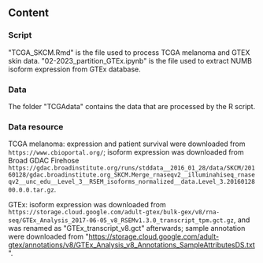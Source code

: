 ## Content
### Script
"TCGA_SKCM.Rmd" is the file used to process TCGA melanoma and GTEX skin data.
"02-2023_partition_GTEx.ipynb" is the file used to extract NUMB isoform expression from GTEx database.
### Data
The folder "TCGAdata" contains the data that are processed by the R script.
### Data resource
TCGA melanoma: expression and patient survival were downloaded from `https://www.cbioportal.org/`; isoform expression was downloaded from Broad GDAC Firehose `https://gdac.broadinstitute.org/runs/stddata__2016_01_28/data/SKCM/20160128/gdac.broadinstitute.org_SKCM.Merge_rnaseqv2__illuminahiseq_rnaseqv2__unc_edu__Level_3__RSEM_isoforms_normalized__data.Level_3.2016012800.0.0.tar.gz`.

GTEx: isoform expression was downloaded from `https://storage.cloud.google.com/adult-gtex/bulk-gex/v8/rna-seq/GTEx_Analysis_2017-06-05_v8_RSEMv1.3.0_transcript_tpm.gct.gz`, and was renamed as "GTEx_transcript_v8.gct" afterwards; sample annotation were downloaded from "https://storage.cloud.google.com/adult-gtex/annotations/v8/GTEx_Analysis_v8_Annotations_SampleAttributesDS.txt".

